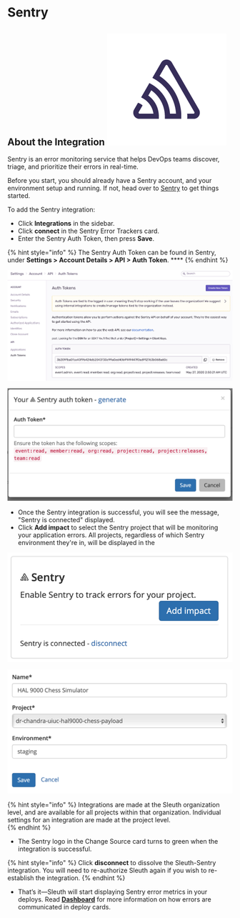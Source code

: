 # Sentry

## About the Integration ![](../../../.gitbook/assets/sentry-glyph-dark.png) 

Sentry is an error monitoring service that helps DevOps teams discover, triage, and prioritize their errors in real-time. 

Before you start, you should already have a Sentry account, and your environment setup and running. If not, head over to [Sentry](https://sentry.io/signup/) to get things started. 

To add the Sentry integration:

* Click **Integrations** in the sidebar.
* Click **connect** in the Sentry Error Trackers card.
* Enter the Sentry Auth Token, then press **Save**. 

{% hint style="info" %}
The Sentry Auth Token can be found in Sentry, under **Settings &gt; Account Details &gt; API &gt; Auth Token**. ****
{% endhint %}

 

![](../../../.gitbook/assets/sentry-auth-token-screen.png)

![](../../../.gitbook/assets/sentry-auth-token-enter-dialog.png)

* Once the Sentry integration is successful, you will see the message, "Sentry is connected" displayed. 
* Click **Add impact** to select the Sentry project that will be monitoring your application errors. All projects, regardless of which Sentry environment they're in, will be displayed in the 

![](../../../.gitbook/assets/sentry-enable-success.png)

![Impact entry dialog for Sentry](../../../.gitbook/assets/sentry-impact-source-entry.png)

{% hint style="info" %}
Integrations are made at the Sleuth organization level, and are available for all projects within that organization. Individual settings for an integration are made at the project level.  
{% endhint %}

* The Sentry logo in the Change Source card turns to green when the integration is successful. 

{% hint style="info" %}
Click **disconnect** to dissolve the Sleuth-Sentry integration. You will need to re-authorize Sleuth again if you wish to re-establish the integration.
{% endhint %}

* That’s it—Sleuth will start displaying Sentry error metrics in your deploys. Read [**Dashboard**](../../../dashboard.md) for more information on how errors are communicated in deploy cards. 

